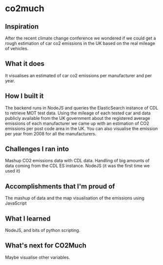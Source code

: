 # co2much

## Inspiration
After the recent climate change conference we wondered if we could get a rough estimation of car co2 emissions in the UK based on the real mileage of vehicles.

## What it does
It visualises an estimated of car co2 emissions per manufacturer and per year.

## How I built it
The backend runs in NodeJS and queries the ElasticSearch instance of CDL to retrieve MOT test data. Using the mileage of each tested car and data publicly available from the UK government about the registered average emissions of each manufacturer we came up with an estimation of CO2 emissions per post code area in the UK. You can also visualise the emission per year from 2008 for all the manufacturers.

## Challenges I ran into
Mashup CO2 emissions data with CDL data. Handling of big amounts of data coming from the CDL ES instance. NodeJS (it was the first time we used it)

## Accomplishments that I'm proud of
The mashup of data and the map visualisation of the emissions using JavaScript

## What I learned
NodeJS, and bits of python scripting.

## What's next for CO2Much
Maybe visualise other variables.
